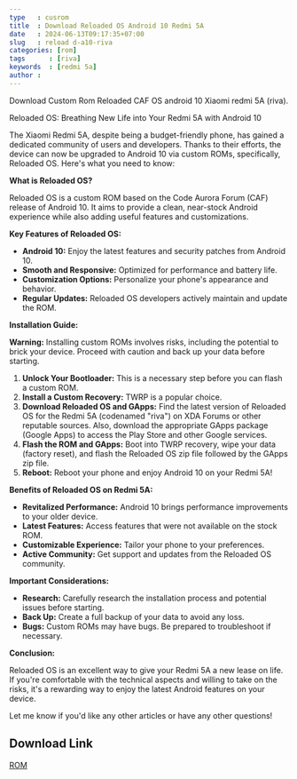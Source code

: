 ```yaml
---
type   : cusrom
title  : Download Reloaded OS Android 10 Redmi 5A
date   : 2024-06-13T09:17:35+07:00
slug   : reload d-a10-riva
categories: [rom]
tags      : [riva]
keywords  : [redmi 5a]
author : 
---
```


Download Custom Rom Reloaded CAF OS android 10 Xiaomi redmi 5A (riva).

 Reloaded OS: Breathing New Life into Your Redmi 5A with Android 10

The Xiaomi Redmi 5A, despite being a budget-friendly phone, has gained a dedicated community of users and developers. Thanks to their efforts, the device can now be upgraded to Android 10 via custom ROMs, specifically, Reloaded OS. Here's what you need to know:

**What is Reloaded OS?**

Reloaded OS is a custom ROM based on the Code Aurora Forum (CAF) release of Android 10. It aims to provide a clean, near-stock Android experience while also adding useful features and customizations. 

**Key Features of Reloaded OS:**

* **Android 10:** Enjoy the latest features and security patches from Android 10.
* **Smooth and Responsive:** Optimized for performance and battery life.
* **Customization Options:** Personalize your phone's appearance and behavior.
* **Regular Updates:** Reloaded OS developers actively maintain and update the ROM.

**Installation Guide:**

**Warning:** Installing custom ROMs involves risks, including the potential to brick your device. Proceed with caution and back up your data before starting.

1. **Unlock Your Bootloader:** This is a necessary step before you can flash a custom ROM.
2. **Install a Custom Recovery:** TWRP is a popular choice.
3. **Download Reloaded OS and GApps:** Find the latest version of Reloaded OS for the Redmi 5A (codenamed "riva") on XDA Forums or other reputable sources. Also, download the appropriate GApps package (Google Apps) to access the Play Store and other Google services.
4. **Flash the ROM and GApps:** Boot into TWRP recovery, wipe your data (factory reset), and flash the Reloaded OS zip file followed by the GApps zip file.
5. **Reboot:** Reboot your phone and enjoy Android 10 on your Redmi 5A!

**Benefits of Reloaded OS on Redmi 5A:**

* **Revitalized Performance:** Android 10 brings performance improvements to your older device.
* **Latest Features:** Access features that were not available on the stock ROM.
* **Customizable Experience:** Tailor your phone to your preferences.
* **Active Community:** Get support and updates from the Reloaded OS community.

**Important Considerations:**

* **Research:** Carefully research the installation process and potential issues before starting.
* **Back Up:** Create a full backup of your data to avoid any loss.
* **Bugs:** Custom ROMs may have bugs. Be prepared to troubleshoot if necessary.

**Conclusion:**

Reloaded OS is an excellent way to give your Redmi 5A a new lease on life. If you're comfortable with the technical aspects and willing to take on the risks, it's a rewarding way to enjoy the latest Android features on your device.

Let me know if you'd like any other articles or have any other questions! 


## Download Link
[ROM](https://sourceforge.net/projects/reloaded-caf/files/riva/)


